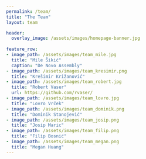 ```yaml
---
permalink: /team/
title: "The Team"
layout: team

header:
  overlay_image: /assets/images/homepage-banner.jpg
  
feature_row:
- image_path: /assets/images/team_mile.jpg
  title: "Mile Šikić"
  caption: "De Novo Assembly"
- image_path: /assets/images/team_kresimir.png
  title: "Krešimir Križanović"
- image_path: /assets/images/team_robert.jpg
  title: "Robert Vaser"
  url: https://github.com/rvaser/
- image_path: /assets/images/team_lovro.jpg
  title: "Lovro Vrček"
- image_path: /assets/images/team_dominik.png
  title: "Dominik Stanojević"  
- image_path: /assets/images/team_josip.png
  title: "Josip Maric"
- image_path: /assets/images/team_filip.png
  title: "Filip Bosnić"
- image_path: /assets/images/team_megan.png
  title: "Megan Huang"
---
```


